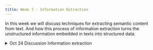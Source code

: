 ```yaml
---
title: Week 7 - Information Extraction
---
```


<!-- In this module, we will discover the world of stylometry, a field that probes the unique stylistic fingerprint of authors. Utilizing the user-friendly package [Stylo](https://journal.r-project.org/archive/2016/RJ-2016-007/index.html), we will undertake a critical review and replication of Patrick Juola’s study (2013), which aimed to reveal the author hiding behind the pseudonym Robert Galbraith. In doing so, we will not only explore the power of stylometric techniques, but also discuss the broader implications of this type of research, emphasizing the ethical and scholarly consequences.
-->

In this week we will discuss techniques for extracting semantic content from text. And how this process of information extraction turns the unstructured information embedded in texts into structured data.

<details>
  <summary class="session-summary">
    <span class="date-label">Oct 24</span>
    <span class="label label-blue">Discussion</span>
    <span class="session-title">Information extraction</span>
  </summary>
  <div markdown="1">
- [Slides coming soon]
- Readings:
  - [Speech and Language Processing, An Introduction to Natural Language Processing, Computational Linguistics, and Speech Recognition with Language Models](https://web.stanford.edu/~jurafsky/slp3/ed3book.pdf) Third Edition by Daniel Jurafsky, James H. Martin. 
    - Read Chapter 20 about information extraction, Relation extraction, events and time. No need to go into technical details.
- [Adelani et al., MasakhaNER: Named Entity Recognition for African Languages](https://aclanthology.org/2021.tacl-1.66.pdf). Read from abstract to section 4 about named entity for African languages.
- [Cheikh et al., MasakhaPOS: Part-of-Speech Tagging for Typologically Diverse African Languages](https://aclanthology.org/2023.acl-long.609.pdf). Read from abstract section 5 about parts of speech for African languages.

-  Practice Annotation for the Named Entity task:
    - Named Entity Recognition [Annotation guideline](https://docs.google.com/document/d/1XvSVMI9pI9jaQsT6wrHSNrYjBniT0UygK0xd2T3tY3U/edit?usp=sharing) 
    - Part-of-Speech [Annotation guideline](https://docs.google.com/document/d/1t2jVVIqMUhAn9pkwUzoSpiminLY3chQ2mNEW9OB5D2s/edit?usp=sharing)
    - We will practice using [African language text corpus](https://github.com/masakhane-io/lacuna_pos_ner/tree/main/language_corpus)  to annotate African languages.
    - We will use an [external annotation tool](https://tecoholic.github.io/ner-annotator/) to annotate Named Entities in African languages text.



</div>
</details>




